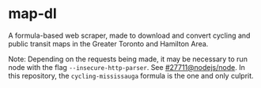 # map-dl

A formula-based web scraper, made to download and convert
cycling and public transit maps in the Greater Toronto and Hamilton Area.

Note: Depending on the requests being made, it may be necessary to run node with
the flag `--insecure-http-parser`. See [#27711@nodejs/node](https://github.com/nodejs/node/issues/27711#issuecomment-584621376).
In this repository, the `cycling-mississauga` formula is the one and only culprit.
